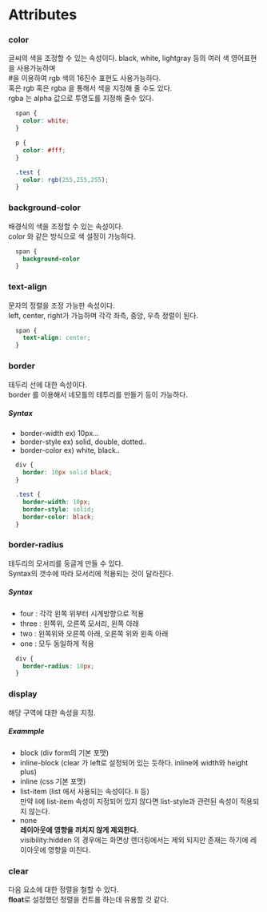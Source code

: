 # Attributes

### color
  글씨의 색을 조정할 수 있는 속성이다.
  black, white, lightgray 등의 여러 색 영어표현을 사용가능하며  
  \#을 이용하여 rgb 색의 16진수 표현도 사용가능하다.  
  혹은 rgb 혹은 rgba 을 통해서 색을 지정해 줄 수도 있다.   
  rgba 는 alpha 값으로 투명도를 지정해 줄수 있다.

```css
  span {
    color: white;
  }

  p {
    color: #fff;
  }

  .test {
    color: rgb(255,255,255);
  }
```  

### background-color
  배경식의 색을 조정할 수 있는 속성이다.  
  color 와 같은 방식으로 색 설정이 가능하다.

```css
  span {
    background-color
  }
```

### text-align
문자의 정렬을 조정 가능한 속성이다.  
left, center, right가 가능하며 각각 좌측, 중앙, 우측 정렬이 된다.

```css
  span {
    text-align: center;
  }
```

### border
테두리 선에 대한 속성이다.  
border 를 이용해서 네모틀의 테투리를 만들기 등이 가능하다.  

##### Syntax
- border-width ex) 10px...
- border-style ex) solid, double, dotted..
- border-color ex) white, black..

```CSS
  div {
    border: 10px solid black;
  }

  .test {
    border-width: 10px;
    border-style: solid;
    border-color: black;
  }
```

### border-radius
테두리의 모서리를 둥글게 만들 수 있다.  
Syntax의 갯수에 따라 모서리에 적용되는 것이 달라진다.

##### Syntax
- four : 각각 왼쪽 위부터 시계방향으로 적용
- three : 왼쪽위, 오른쪽 모서리, 왼쪽 아래
- two : 왼쪽위와 오른쪽 아래, 오른쪽 위와 왼족 아래
- one : 모두 동일하게 적용

```css
  div {
    border-radius: 10px;
  }
```

### display
해당 구역에 대한 속성을 지정.

##### Exammple
- block (div form의 기본 포맷)
- inline-block (clear 가 left로 설정되어 있는 듯하다. inline에 width와 height plus)
- inline (css 기본 포맷)
- list-item (list 에서 사용되는 속성이다. li 등)  
  만약 li에 list-item 속성이 지정되어 있지 않다면 list-style과 관련된 속성이 적용되지 않는다.
- none  
  **레이아웃에 영향을 끼치지 않게 제외한다.**  
  visibility:hidden 의 경우에는 화면상 렌더링에서는 제외 되지만 존재는 하기에 레이아웃에 영향을 미친다.

### clear
다음 요소에 대한 정렬을 철할 수 있다.  
**float**로 설정했던 정렬을 컨트롤 하는데 유용할 것 같다.
